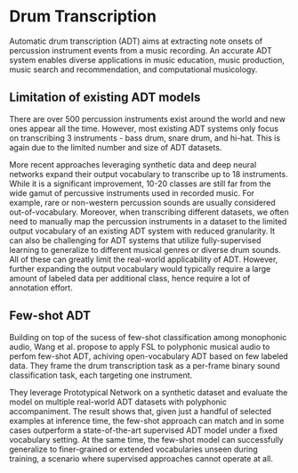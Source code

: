 # Drum Transcription

Automatic drum transcription (ADT) aims at extracting note onsets of percussion instrument events from a music recording. An accurate ADT system enables diverse applications in music education, music production, music search and recommendation, and computational musicology. 

## Limitation of existing ADT models

There are over 500 percussion instruments exist around the world and new ones appear all the time. However, most existing ADT systems only focus on transcribing 3 instruments - bass drum, snare drum, and hi-hat. This is again due to the limited number and size of ADT datasets. 

More recent approaches leveraging synthetic data and deep neural networks expand their output vocabulary to transcribe up to 18 instruments. While it is a significant improvement, 10-20 classes are still far from the wide gamut of percussive instruments used in recorded music. For example, rare or non-western percussion sounds are usually considered out-of-vocabulary. Moreover, when transcribing different datasets, we often need to manually map the percussion instruments in a dataset to the limited output vocabulary of an existing ADT system with reduced granularity. It can also be challenging for ADT systems that utilize fully-supervised learning to generalize to different musical genres or diverse drum sounds. All of these can greatly limit the real-world applicability of ADT. However, further expanding the output vocabulary would typically require a large amount of labeled data per additional class, hence require a lot of annotation effort.   


## Few-shot ADT

Building on top of the sucess of few-shot classification among monophonic audio, Wang et al. propose to apply FSL to polyphonic musical audio to perfom few-shot ADT, achiving open-vocabulary ADT based on few labeled data. They frame the drum transcription task as a per-frame binary sound classification task, each targeting one instrument.   

They leverage Prototypical Network on a synthetic dataset and evaluate the model on multiple real-world ADT datasets with polyphonic accompaniment. The result shows that, given just a handful of selected examples at inference time, the few-shot approach can match and in some cases outperform a state-of-the-art supervised ADT model under a fixed vocabulary setting. At the same time, the few-shot model can successfully generalize to finer-grained or extended vocabularies unseen during training, a scenario where supervised approaches cannot operate at all.

